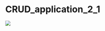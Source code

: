 # CRUD_application_2_1

<a href="https://travis-ci.com/yhtyyar/CRUD_application_2_1"><img src="https://travis-ci.com/yhtyyar/CRUD_application_2_1.svg?branch=master"></a>

